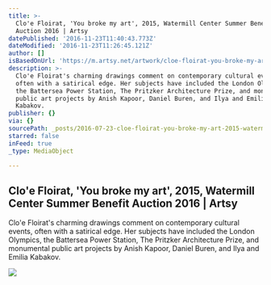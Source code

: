 ```yaml
---
title: >-
  Clo'e Floirat, 'You broke my art', 2015, Watermill Center Summer Benefit
  Auction 2016 | Artsy
datePublished: '2016-11-23T11:40:43.773Z'
dateModified: '2016-11-23T11:26:45.121Z'
author: []
isBasedOnUrl: 'https://m.artsy.net/artwork/cloe-floirat-you-broke-my-art'
description: >-
  Clo'e Floirat's charming drawings comment on contemporary cultural events,
  often with a satirical edge. Her subjects have included the London Olympics,
  the Battersea Power Station, The Pritzker Architecture Prize, and monumental
  public art projects by Anish Kapoor, Daniel Buren, and Ilya and Emilia
  Kabakov.
publisher: {}
via: {}
sourcePath: _posts/2016-07-23-cloe-floirat-you-broke-my-art-2015-watermill-center-su.md
starred: false
inFeed: true
_type: MediaObject

---
```

<article style=""><h1>Clo'e Floirat, 'You broke my art', 2015, Watermill Center Summer Benefit Auction 2016 | Artsy</h1><p>Clo'e Floirat's charming drawings comment on contemporary cultural events, often with a satirical edge. Her subjects have included the London Olympics, the Battersea Power Station, The Pritzker Architecture Prize, and monumental public art projects by Anish Kapoor, Daniel Buren, and Ilya and Emilia Kabakov.</p><img src="https://d32dm0rphc51dk.cloudfront.net/CgIkR9sjW5Dgcc5vLmGb6Q/large.jpg" /></article>